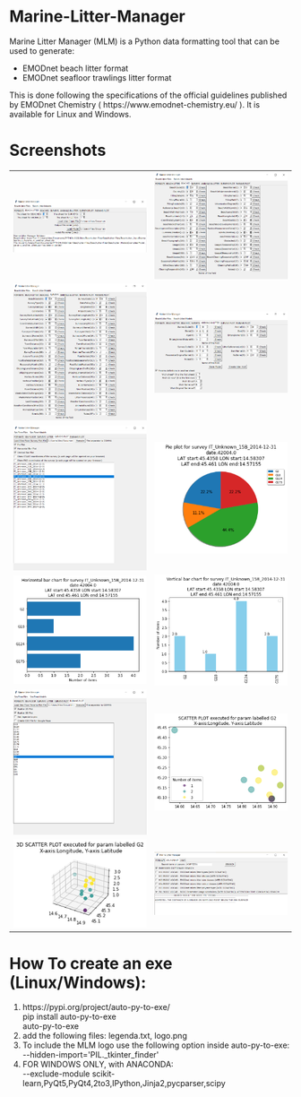 # Marine-Litter-Manager


Marine Litter Manager (MLM) is a Python data formatting tool that can be used to generate:

 
<ul>
  <li>EMODnet beach litter format</li>
  <li>EMODnet seafloor trawlings litter format</li>
</ul>
This is done following the specifications of the official guidelines published by EMODnet Chemistry ( https://www.emodnet-chemistry.eu/ ). It is available for Linux and Windows. 

# Screenshots
<center>
<table border ="0">
 <tr>
  <td>
<img src="img/10.png" width="300">
  </td>
  <td>
<img src="img/11.png" width="300">
  </td>
  </tr>
  <tr>
  <td>
<img src="img/12.png" width="300">
  </td>
  <td>
<img src="img/13.png" width="300">
  </td>
  </tr>
  <tr>
  <td>
<img src="img/14.png" width="300">
  </td>
  <td>
<img src="img/15.png" width="300">
  </td>
  </tr>
  <tr>
  <td>
<img src="img/16.png" width="300">
  </td>
  <td>
<img src="img/17.png" width="300">
  </td>
  </tr>
  <tr>
  <td>
<img src="img/18.png" width="300">
  </td>
  <td>
<img src="img/19.png" width="300">
  </td>
  </tr>
  <tr>
  <td>
<img src="img/20.png" width="300">
  </td>
  <td>
<img src="img/21.png" width="300">
  </td>
  </tr>
 </table>
</center>

# How To create an exe (Linux/Windows):
<ol>
<li>
https://pypi.org/project/auto-py-to-exe/
<br>
pip install auto-py-to-exe
<br>
auto-py-to-exe
</li>
<li>
add the following files: legenda.txt, logo.png
</li>
<li>
To include the MLM logo use the following option inside auto-py-to-exe:
<br>
--hidden-import='PIL._tkinter_finder'
</li>
<li>
FOR WINDOWS ONLY, with ANACONDA:
<br>
--exclude-module scikit-learn,PyQt5,PyQt4,2to3,IPython,Jinja2,pycparser,scipy
 </li>
</ol>

